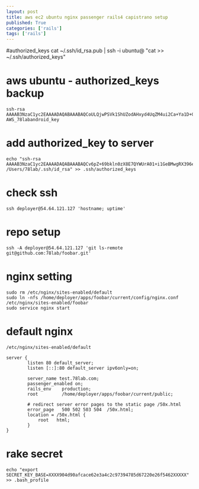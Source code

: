 ```yaml
---
layout: post
title: aws ec2 ubuntu nginx passenger rails4 capistrano setup
published: True
categories: ['rails']
tags: ['rails']
---
```


#authorized_keys
	cat ~/.ssh/id_rsa.pub | ssh -i ubuntu@ "cat >> ~/.ssh/authorized_keys"

# aws ubuntu - authorized_keys backup

	ssh-rsa AAAAB3NzaC1yc2EAAAADAQABAAABAQCoULQjwPSVk1ShUZodAHxyd4UqZM4ui2Ca+Ya1D+GRtioEwUzaVej7F6n9HGzm4vNcWu+7MSDWVkDt9TnwD6pDye0svqA8Xj0GvznwMW8kFk0UFVI0EPTXqVeo03iA3aqtv9rbwig75aJwOxZi1kYmmdjJnjo41txJg2z75AdqNhk5dO81bc77wxlfWmKOMjUePIM+mV5mA4Es/IiWFim45WgTI164vIo5k4qvZo6D43PED32BnvIZmVTfptPHIHnUJVqwOHU8r2CHafjkcks3iTzJ9Dqlek+KFN+IHRbJO+9e0DTfQUj9HludpH14o5HbUsUKtx2x7KUMB2P7j3sN AWS_78labandroid_key

# add authorized_key to server

	echo "ssh-rsa AAAAB3NzaC1yc2EAAAADAQABAAABAQCv6pZ+69bkln0zX8E7QYWUrA01+i1GeBMwgRX396eKfu2+0fBF27K/ZIFT9k1sULa84kG3UpnYsg50J/iLVLN5TSDmnzz0/5WbY1+dVwOgRb7vaNc6InfXRh4eXLw9vOEWtrIVNYJ8tMNIdzFoq4i1NNlgmrP+P+j3/tyJfKyf93Rhaa5wIIwADlDWxfKsmViF16IjZqWfOtmNkVWntXzPmlGbWErS17XxzCokQWzM3U7n1QSvny1v+qOvajjmlvKrPqNRQ4CZYkMX3mCKG/GIbuP57boUPcoYGgRfH4owYNRhD3Kbn7hJjYSfMBXC8wcjN5xVBGqORZshvdnfXtyJ /Users/78lab/.ssh/id_rsa" >> .ssh/authorized_keys

# check ssh
	ssh deployer@54.64.121.127 'hostname; uptime'

# repo setup

	ssh -A deployer@54.64.121.127 'git ls-remote git@github.com:78lab/foobar.git'



# nginx setting

	sudo rm /etc/nginx/sites-enabled/default
	sudo ln -nfs /home/deployer/apps/foobar/current/config/nginx.conf /etc/nginx/sites-enabled/foobar
	sudo service nginx start



# default nginx
	/etc/nginx/sites-enabled/default

	server {
	        listen 80 default_server;
	        listen [::]:80 default_server ipv6only=on;

	        server_name test.78lab.com;
	        passenger_enabled on;
	        rails_env    production;
	        root         /home/deployer/apps/foobar/current/public;

	        # redirect server error pages to the static page /50x.html
	        error_page   500 502 503 504  /50x.html;
	        location = /50x.html {
	            root   html;
	        }
	}

# rake secret
	echo "export SECRET_KEY_BASE=XXXX904d90afcace62e3a4c2c97394785d67220e26f5462XXXXX" >> .bash_profile





